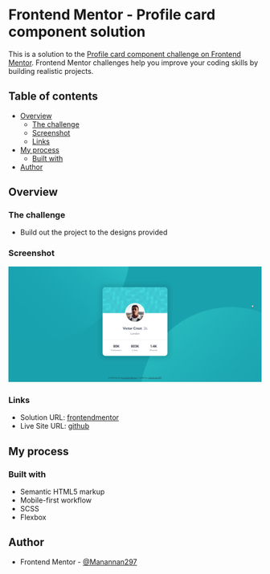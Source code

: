 # Frontend Mentor - Profile card component solution

This is a solution to the [Profile card component challenge on Frontend Mentor](https://www.frontendmentor.io/challenges/profile-card-component-cfArpWshJ). Frontend Mentor challenges help you improve your coding skills by building realistic projects.

## Table of contents

- [Overview](#overview)
  - [The challenge](#the-challenge)
  - [Screenshot](#screenshot)
  - [Links](#links)
- [My process](#my-process)
  - [Built with](#built-with)
- [Author](#author)

## Overview

### The challenge

- Build out the project to the designs provided

### Screenshot

![](./screenshot.png)

### Links

- Solution URL: [frontendmentor](https://www.frontendmentor.io/solutions/profile-card-component-nX2TpgrwdX)
- Live Site URL: [github](https://manannan297.github.io/fm-profile-card-component/)

## My process

### Built with

- Semantic HTML5 markup
- Mobile-first workflow
- SCSS
- Flexbox

## Author

- Frontend Mentor - [@Manannan297](https://www.frontendmentor.io/profile/Manannan297)

